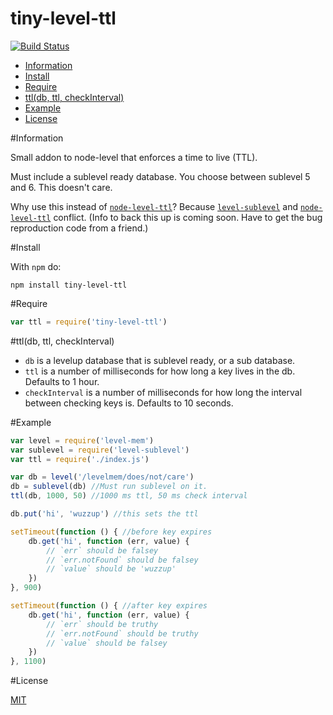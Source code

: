 tiny-level-ttl
==============

[![Build Status](https://travis-ci.org/ArtskydJ/tiny-level-ttl.svg?branch=master)](https://travis-ci.org/ArtskydJ/tiny-level-ttl)

- [Information](#information)
- [Install](#install)
- [Require](#require)
- [ttl(db, ttl, checkInterval)](#ttldb-ttl-checkinterval)
- [Example](#example)
- [License](#license)

#Information

Small addon to node-level that enforces a time to live (TTL).

Must include a sublevel ready database. You choose between sublevel 5 and 6. This doesn't care.

Why use this instead of [`node-level-ttl`](https://github.com/rvagg/node-level-ttl)? Because [`level-sublevel`](https://github.com/dominictarr/level-sublevel) and [`node-level-ttl`](https://github.com/rvagg/node-level-ttl) conflict. (Info to back this up is coming soon. Have to get the bug reproduction code from a friend.)

#Install

With `npm` do:
	
	npm install tiny-level-ttl

#Require

```js
var ttl = require('tiny-level-ttl')
```

#ttl(db, ttl, checkInterval)

- `db` is a levelup database that is sublevel ready, or a sub database.
- `ttl` is a number of milliseconds for how long a key lives in the db. Defaults to 1 hour.
- `checkInterval` is a number of milliseconds for how long the interval between checking keys is. Defaults to 10 seconds.

#Example

```js
var level = require('level-mem')
var sublevel = require('level-sublevel')
var ttl = require('./index.js')

var db = level('/levelmem/does/not/care')
db = sublevel(db) //Must run sublevel on it.
ttl(db, 1000, 50) //1000 ms ttl, 50 ms check interval

db.put('hi', 'wuzzup') //this sets the ttl

setTimeout(function () { //before key expires
	db.get('hi', function (err, value) {
		// `err` should be falsey
		// `err.notFound` should be falsey
		// `value` should be 'wuzzup'
	})
}, 900)

setTimeout(function () { //after key expires
	db.get('hi', function (err, value) {
		// `err` should be truthy
		// `err.notFound` should be truthy
		// `value` should be falsey
	})
}, 1100)
```

#License

[MIT](http://opensource.org/licenses/MIT)
